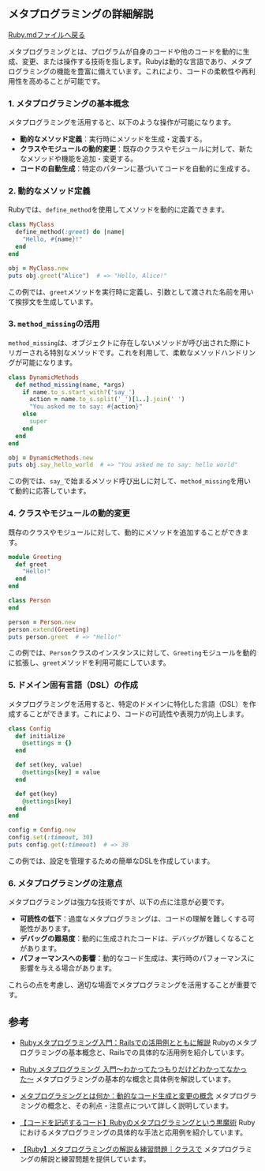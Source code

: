 

## メタプログラミングの詳細解説

[Ruby.mdファイルへ戻る](Ruby.md#2-メタプログラミング)

メタプログラミングとは、プログラムが自身のコードや他のコードを動的に生成、変更、または操作する技術を指します。Rubyは動的な言語であり、メタプログラミングの機能を豊富に備えています。これにより、コードの柔軟性や再利用性を高めることが可能です。

### 1. メタプログラミングの基本概念

メタプログラミングを活用すると、以下のような操作が可能になります。

- **動的なメソッド定義**：実行時にメソッドを生成・定義する。
- **クラスやモジュールの動的変更**：既存のクラスやモジュールに対して、新たなメソッドや機能を追加・変更する。
- **コードの自動生成**：特定のパターンに基づいてコードを自動的に生成する。

### 2. 動的なメソッド定義

Rubyでは、`define_method`を使用してメソッドを動的に定義できます。

```ruby
class MyClass
  define_method(:greet) do |name|
    "Hello, #{name}!"
  end
end

obj = MyClass.new
puts obj.greet("Alice")  # => "Hello, Alice!"
```

この例では、`greet`メソッドを実行時に定義し、引数として渡された名前を用いて挨拶文を生成しています。

### 3. `method_missing`の活用

`method_missing`は、オブジェクトに存在しないメソッドが呼び出された際にトリガーされる特別なメソッドです。これを利用して、柔軟なメソッドハンドリングが可能になります。

```ruby
class DynamicMethods
  def method_missing(name, *args)
    if name.to_s.start_with?('say_')
      action = name.to_s.split('_')[1..].join(' ')
      "You asked me to say: #{action}"
    else
      super
    end
  end
end

obj = DynamicMethods.new
puts obj.say_hello_world  # => "You asked me to say: hello world"
```

この例では、`say_`で始まるメソッド呼び出しに対して、`method_missing`を用いて動的に応答しています。

### 4. クラスやモジュールの動的変更

既存のクラスやモジュールに対して、動的にメソッドを追加することができます。

```ruby
module Greeting
  def greet
    "Hello!"
  end
end

class Person
end

person = Person.new
person.extend(Greeting)
puts person.greet  # => "Hello!"
```

この例では、`Person`クラスのインスタンスに対して、`Greeting`モジュールを動的に拡張し、`greet`メソッドを利用可能にしています。

### 5. ドメイン固有言語（DSL）の作成

メタプログラミングを活用すると、特定のドメインに特化した言語（DSL）を作成することができます。これにより、コードの可読性や表現力が向上します。

```ruby
class Config
  def initialize
    @settings = {}
  end

  def set(key, value)
    @settings[key] = value
  end

  def get(key)
    @settings[key]
  end
end

config = Config.new
config.set(:timeout, 30)
puts config.get(:timeout)  # => 30
```

この例では、設定を管理するための簡単なDSLを作成しています。

### 6. メタプログラミングの注意点

メタプログラミングは強力な技術ですが、以下の点に注意が必要です。

- **可読性の低下**：過度なメタプログラミングは、コードの理解を難しくする可能性があります。
- **デバッグの難易度**：動的に生成されたコードは、デバッグが難しくなることがあります。
- **パフォーマンスへの影響**：動的なコード生成は、実行時のパフォーマンスに影響を与える場合があります。

これらの点を考慮し、適切な場面でメタプログラミングを活用することが重要です。

## 参考

- [Rubyメタプログラミング入門：Railsでの活用例とともに解説](https://qiita.com/jijimama/items/3bd11e717c48c7008906)
  Rubyのメタプログラミングの基本概念と、Railsでの具体的な活用例を紹介しています。

- [Ruby メタプログラミング 入門〜わかってたつもりだけどわかってなかった〜](https://qiita.com/mi0/items/b9660895d4a78db28cfd)
  メタプログラミングの基本的な概念と具体例を解説しています。

- [メタプログラミングとは何か：動的なコード生成と変更の概念](https://www.issoh.co.jp/tech/details/3510/)
  メタプログラミングの概念と、その利点・注意点について詳しく説明しています。

- [【コードを記述するコード】Rubyのメタプログラミングという黒魔術](https://reisuta.com/metaprogramming/)
  Rubyにおけるメタプログラミングの具体的な手法と応用例を紹介しています。

- [【Ruby】メタプログラミングの解説＆練習問題｜クラスで](https://programming-mondai.com/top/ruby_top/q4-9/)
  メタプログラミングの解説と練習問題を提供しています。 